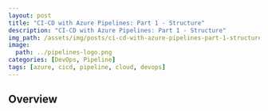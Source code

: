 ```yaml
---
layout: post
title: "CI-CD with Azure Pipelines: Part 1 - Structure"
description: "CI-CD with Azure Pipelines: Part 1 - Structure"
img_path: /assets/img/posts/ci-cd-with-azure-pipelines-part-1-structure
image:
  path: ../pipelines-logo.png
categories: [DevOps, Pipeline]
tags: [azure, cicd, pipeline, cloud, devops]
---
```


## Overview
